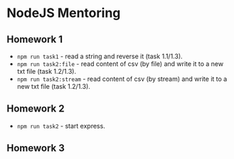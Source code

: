 # NodeJS Mentoring
## Homework 1
* `npm run task1` - read a string and reverse it (task 1.1/1.3).
* `npm run task2:file` - read content of csv (by file) and write it to a new txt file (task 1.2/1.3).
* `npm run task2:stream` - read content of csv (by stream) and write it to a new txt file (task 1.2/1.3).
## Homework 2
* `npm run task2` - start express.
## Homework 3